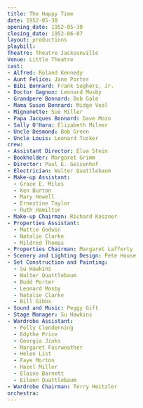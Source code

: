 ```yaml
---
title: The Happy Time
date: 1952-05-30
opening_date: 1952-05-30
closing_date: 1952-06-07
layout: productions
playbill:
Theatre: Theatre Jacksonville
Venue: Little Theatre
cast:
- Alfred: Roland Kennedy
- Aunt Felice: Jane Porter
- Bibi Bonnard: Frank Seghers, Jr.
- Doctor Gagnon: Leonard Mosby
- Grandpere Bonnard: Bob Gale
- Mama Susan Bonnard: Midge Veal
- Mignonette: Sue Miller
- Papa Jacques Bonnard: Dave Mozo
- Sally O'Hara: Elizabeth Milner
- Uncle Desmond: Bob Green
- Uncle Louis: Leonard Tucker
crew:
- Assistant Director: Elva Stein
- Bookholder: Margaret Grimm
- Director: Paul E. Geisenhof
- Electrician: Walter Quattlebaum
- Make-up Assistant:
  - Grace E. Miles
  - Ken Burton
  - Mary Howell
  - Ernestine Taylor
  - Ruth Hamilton
- Make-up Chairman: Richard Kaszner
- Properties Assistant:
  - Mattie Godwin
  - Natalie Clarke
  - Mildred Thomas
- Properties Chairman: Margaret Lafferty
- Scenery and Lighting Design: Pete House
- Set Construction and Painting:
  - Su Hawkins
  - Walter Quattlebaum
  - Budd Porter
  - Leonard Mosby
  - Natalie Clarke
  - Bill Gibbs
- Sound and Music: Peggy Gift
- Stage Manager: Su Hawkins
- Wardrobe Assistant:
  - Polly Clendenning
  - Edythe Price
  - Georgia Jinks
  - Margaret Fairweather
  - Helen List
  - Faye Morton
  - Hazel Miller
  - Elaine Barnett
  - Eileen Quattlebaum
- Wardrobe Chairman: Terry Heitzler
orchestra:
---
```


